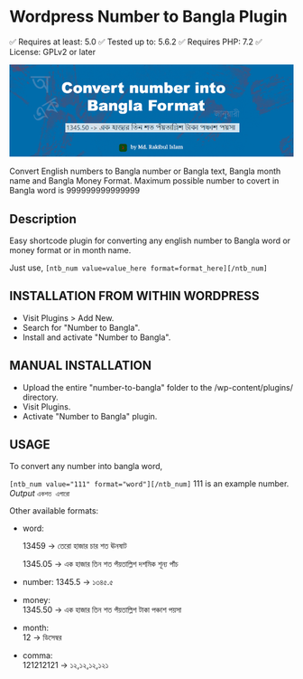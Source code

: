 # Wordpress Number to Bangla Plugin
✅ Requires at least: 5.0 
✅ Tested up to: 5.6.2 
✅ Requires PHP: 7.2 
✅ License: GPLv2 or later 


<img src="https://github.com/RakibDevs/wp-number-to-bangla/blob/master/assets/banner-772x250.png">

Convert English numbers to Bangla number or Bangla text, Bangla month name and Bangla Money Format. 
Maximum possible number to covert in Bangla word is 999999999999999

## Description

Easy shortcode plugin for converting any english number to Bangla word or money format or in month name. 

Just use, 
```[ntb_num value=value_here format=format_here][/ntb_num]```


## INSTALLATION FROM WITHIN WORDPRESS

- Visit Plugins > Add New.
- Search for "Number to Bangla".
- Install and activate "Number to Bangla".

## MANUAL INSTALLATION

- Upload the entire "number-to-bangla" folder to the /wp-content/plugins/ directory.
- Visit Plugins.
- Activate "Number to Bangla" plugin.

## USAGE

To convert any number into bangla word, 

`[ntb_num value="111" format="word"][/ntb_num]` 111 is an example number. *Output* `একশত এগারো`


Other available formats:
- word: 

    13459 ->	তেরো হাজার চার শত ঊনষাট
    
    1345.05 ->	এক হাজার তিন শত পঁয়তাল্লিশ দশমিক শূন্য পাঁচ
- number:
    1345.5 ->	১৩৪৫.৫
- money:	
    1345.50 ->	এক হাজার তিন শত পঁয়তাল্লিশ টাকা পঞ্চাশ পয়সা
- month:	
    12 ->	ডিসেম্বর
- comma:	
    121212121 ->	১২,১২,১২,১২১
